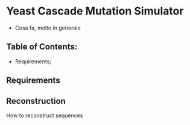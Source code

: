 # Yeast Cascade Mutation Simulator
- Cosa fa, molto in generale

## Table of Contents:
- Requirements;

## Requirements


## Reconstruction
How to reconstruct sequences